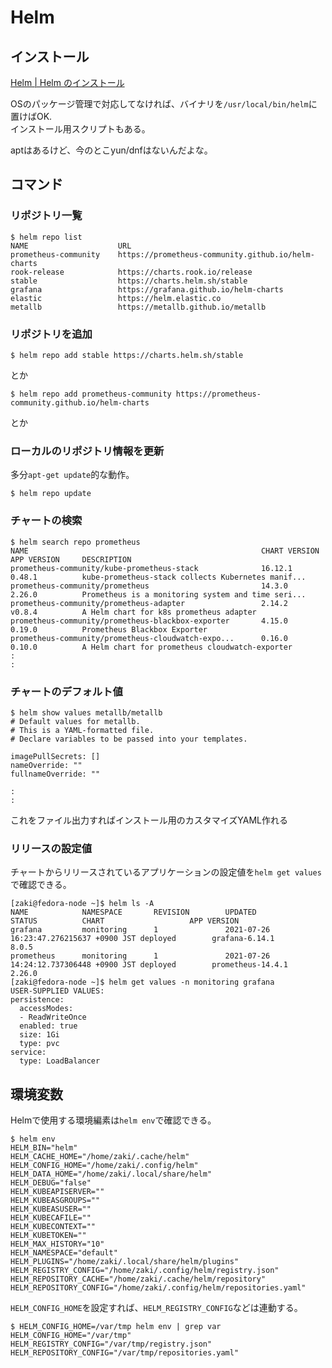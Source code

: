 # Helm

## インストール

[Helm | Helm のインストール](https://helm.sh/ja/docs/intro/install/)

OSのパッケージ管理で対応してなければ、バイナリを`/usr/local/bin/helm`に置けばOK.  
インストール用スクリプトもある。

aptはあるけど、今のとこyun/dnfはないんだよな。

## コマンド

### リポジトリ一覧

```console
$ helm repo list
NAME                    URL                                               
prometheus-community    https://prometheus-community.github.io/helm-charts
rook-release            https://charts.rook.io/release                    
stable                  https://charts.helm.sh/stable                     
grafana                 https://grafana.github.io/helm-charts             
elastic                 https://helm.elastic.co                           
metallb                 https://metallb.github.io/metallb   
```

### リポジトリを追加

```console
$ helm repo add stable https://charts.helm.sh/stable
```

とか

```console
$ helm repo add prometheus-community https://prometheus-community.github.io/helm-charts
```

とか

### ローカルのリポジトリ情報を更新

多分`apt-get update`的な動作。

```console
$ helm repo update
```

### チャートの検索

```console
$ helm search repo prometheus
NAME                                                    CHART VERSION   APP VERSION     DESCRIPTION                                       
prometheus-community/kube-prometheus-stack              16.12.1         0.48.1          kube-prometheus-stack collects Kubernetes manif...
prometheus-community/prometheus                         14.3.0          2.26.0          Prometheus is a monitoring system and time seri...
prometheus-community/prometheus-adapter                 2.14.2          v0.8.4          A Helm chart for k8s prometheus adapter           
prometheus-community/prometheus-blackbox-exporter       4.15.0          0.19.0          Prometheus Blackbox Exporter                      
prometheus-community/prometheus-cloudwatch-expo...      0.16.0          0.10.0          A Helm chart for prometheus cloudwatch-exporter   
:
:
```

### チャートのデフォルト値

```console
$ helm show values metallb/metallb
# Default values for metallb.
# This is a YAML-formatted file.
# Declare variables to be passed into your templates.

imagePullSecrets: []
nameOverride: ""
fullnameOverride: ""

:
:
```

これをファイル出力すればインストール用のカスタマイズYAML作れる

### リリースの設定値

チャートからリリースされているアプリケーションの設定値を`helm get values`で確認できる。

```console
[zaki@fedora-node ~]$ helm ls -A
NAME            NAMESPACE       REVISION        UPDATED                                 STATUS          CHART                   APP VERSION
grafana         monitoring      1               2021-07-26 16:23:47.276215637 +0900 JST deployed        grafana-6.14.1          8.0.5      
prometheus      monitoring      1               2021-07-26 14:24:12.737306448 +0900 JST deployed        prometheus-14.4.1       2.26.0     
[zaki@fedora-node ~]$ helm get values -n monitoring grafana
USER-SUPPLIED VALUES:
persistence:
  accessModes:
  - ReadWriteOnce
  enabled: true
  size: 1Gi
  type: pvc
service:
  type: LoadBalancer
```

## 環境変数

Helmで使用する環境編素は`helm env`で確認できる。

```console
$ helm env
HELM_BIN="helm"
HELM_CACHE_HOME="/home/zaki/.cache/helm"
HELM_CONFIG_HOME="/home/zaki/.config/helm"
HELM_DATA_HOME="/home/zaki/.local/share/helm"
HELM_DEBUG="false"
HELM_KUBEAPISERVER=""
HELM_KUBEASGROUPS=""
HELM_KUBEASUSER=""
HELM_KUBECAFILE=""
HELM_KUBECONTEXT=""
HELM_KUBETOKEN=""
HELM_MAX_HISTORY="10"
HELM_NAMESPACE="default"
HELM_PLUGINS="/home/zaki/.local/share/helm/plugins"
HELM_REGISTRY_CONFIG="/home/zaki/.config/helm/registry.json"
HELM_REPOSITORY_CACHE="/home/zaki/.cache/helm/repository"
HELM_REPOSITORY_CONFIG="/home/zaki/.config/helm/repositories.yaml"
```

`HELM_CONFIG_HOME`を設定すれば、`HELM_REGISTRY_CONFIG`などは連動する。

```
$ HELM_CONFIG_HOME=/var/tmp helm env | grep var
HELM_CONFIG_HOME="/var/tmp"
HELM_REGISTRY_CONFIG="/var/tmp/registry.json"
HELM_REPOSITORY_CONFIG="/var/tmp/repositories.yaml"
```
